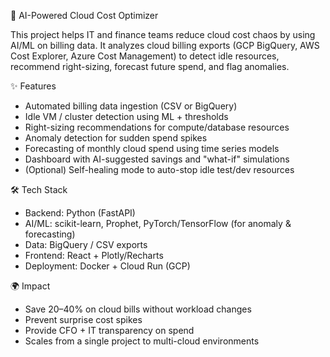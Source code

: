 🚀 AI-Powered Cloud Cost Optimizer

This project helps IT and finance teams reduce cloud cost chaos by using AI/ML on billing data.
It analyzes cloud billing exports (GCP BigQuery, AWS Cost Explorer, Azure Cost Management) to
detect idle resources, recommend right-sizing, forecast future spend, and flag anomalies.

✨ Features
- Automated billing data ingestion (CSV or BigQuery)
- Idle VM / cluster detection using ML + thresholds
- Right-sizing recommendations for compute/database resources
- Anomaly detection for sudden spend spikes
- Forecasting of monthly cloud spend using time series models
- Dashboard with AI-suggested savings and "what-if" simulations
- (Optional) Self-healing mode to auto-stop idle test/dev resources

🛠 Tech Stack
- Backend: Python (FastAPI)
- AI/ML: scikit-learn, Prophet, PyTorch/TensorFlow (for anomaly & forecasting)
- Data: BigQuery / CSV exports
- Frontend: React + Plotly/Recharts
- Deployment: Docker + Cloud Run (GCP)

🌍 Impact
- Save 20–40% on cloud bills without workload changes
- Prevent surprise cost spikes
- Provide CFO + IT transparency on spend
- Scales from a single project to multi-cloud environments
